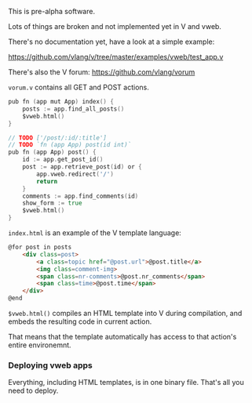 This is pre-alpha software.

Lots of things are broken and not implemented yet in V and vweb.

There's no documentation yet, have a look at a simple example: 

https://github.com/vlang/v/tree/master/examples/vweb/test_app.v 

There's also the V forum: https://github.com/vlang/vorum 

`vorum.v` contains all GET and POST actions.

```Go
pub fn (app mut App) index() {
	posts := app.find_all_posts()
	$vweb.html()
}

// TODO ['/post/:id/:title'] 
// TODO `fn (app App) post(id int)` 
pub fn (app App) post() {
	id := app.get_post_id() 
	post := app.retrieve_post(id) or {
		app.vweb.redirect('/') 
		return 
	}
	comments := app.find_comments(id)
	show_form := true 
	$vweb.html()
}

```

`index.html` is an example of the V template language:

```html
@for post in posts 
	<div class=post>
		<a class=topic href="@post.url">@post.title</a> 
		<img class=comment-img> 
		<span class=nr-comments>@post.nr_comments</span> 
		<span class=time>@post.time</span>
	</div>
@end
```

`$vweb.html()` compiles an HTML template into V during compilation, and embeds the resulting code in current action.

That means that the template automatically has access to that action's entire environemnt.


### Deploying vweb apps

Everything, including HTML templates, is in one binary file. That's all you need to deploy.

